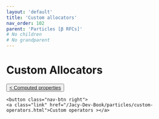```yaml
---
layout: 'default'
title: 'Custom allocators'
nav_order: 102
parent: 'Particles [β RFCs]'
# No children
# No grandparent
---
```


# Custom Allocators
<div class="nav-btn-block">
    <button class="nav-btn left">
    <a class="link" href="/Jacy-Dev-Book/particles/computed-properties.html">< Computed properties</a>
</button>

    <button class="nav-btn right">
    <a class="link" href="/Jacy-Dev-Book/particles/custom-operators.html">Custom operators ></a>
</button>

</div>
